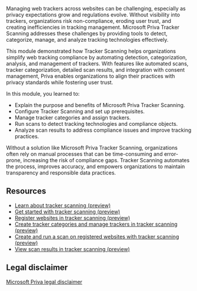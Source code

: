 Managing web trackers across websites can be challenging, especially as privacy expectations grow and regulations evolve. Without visibility into trackers, organizations risk non-compliance, eroding user trust, and creating inefficiencies in tracking management. Microsoft Priva Tracker Scanning addresses these challenges by providing tools to detect, categorize, manage, and analyze tracking technologies effectively.

This module demonstrated how Tracker Scanning helps organizations simplify web tracking compliance by automating detection, categorization, analysis, and management of trackers. With features like automated scans, tracker categorization, detailed scan results, and integration with consent management, Priva enables organizations to align their practices with privacy standards while fostering user trust.

In this module, you learned to:

- Explain the purpose and benefits of Microsoft Priva Tracker Scanning.
- Configure Tracker Scanning and set up prerequisites.
- Manage tracker categories and assign trackers.
- Run scans to detect tracking technologies and compliance objects.
- Analyze scan results to address compliance issues and improve tracking practices.

Without a solution like Microsoft Priva Tracker Scanning, organizations often rely on manual processes that can be time-consuming and error-prone, increasing the risk of compliance gaps. Tracker Scanning automates the process, improves accuracy, and empowers organizations to maintain transparency and responsible data practices.

## Resources

- [Learn about tracker scanning (preview)](/privacy/priva/tracker-scanning?azure-portal=true)
- [Get started with tracker scanning (preview)](/privacy/priva/tracker-scanning-setup?azure-portal=true)
- [Register websites in tracker scanning (preview)](/privacy/priva/tracker-scanning-register-websites?azure-portal=true)
- [Create tracker categories and manage trackers in tracker scanning (preview)](/privacy/priva/tracker-scanning-tracker-categories?azure-portal=true)
- [Create and run a scan on registered websites with tracker scanning (preview)](/privacy/priva/tracker-scanning-scan-create?azure-portal=true)
- [View scan results in tracker scanning (preview)](/privacy/priva/tracker-scanning-scan-results?azure-portal=true)

## Legal disclaimer

[Microsoft Priva legal disclaimer](/privacy/priva/priva-disclaimer?azure-portal=true)
